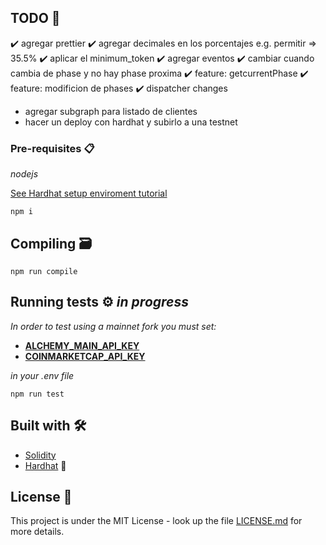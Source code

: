 ## TODO 📝

✔️ agregar prettier
✔️ agregar decimales en los porcentajes e.g. permitir => 35.5%
✔️ aplicar el minimum_token
✔️ agregar eventos
✔️ cambiar cuando cambia de phase y no hay phase proxima
✔️ feature: getcurrentPhase
✔️ feature: modificion de phases
✔️ dispatcher changes
- agregar subgraph para listado de clientes
- hacer un deploy con hardhat y subirlo a una testnet

### Pre-requisites 📋

_nodejs_

[See Hardhat setup enviroment tutorial](https://hardhat.org/tutorial/setting-up-the-environment.html)

```
npm i
```

## Compiling 🗃️

```
npm run compile
```

## Running tests ⚙️ _in progress_

_In order to test using a mainnet fork you must set:_

* [**ALCHEMY_MAIN_API_KEY**](https://dashboard.alchemyapi.io/apps)  
* [**COINMARKETCAP_API_KEY**](https://pro.coinmarketcap.com/account)

_in your .env file_

```
npm run test
```

## Built with 🛠️

- [Solidity](https://docs.soliditylang.org/en/v0.6.6/)
- [Hardhat](https://hardhat.org/) 👷

## License 📄

This project is under the MIT License - look up the file [LICENSE.md](LICENSE.md) for more details.